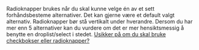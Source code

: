 Radioknapper brukes når du skal kunne velge én av et sett forhåndsbesteme alternativer. Det kan gjerne være et default valgt alternativ. Radioknapper bør stå vertikalt under hverandre. Dersom du har mer enn 5 alternativer kan du vurdere om det er mer hensiktsmessig å benytte en droplist/select i stedet. [Usikker på om du skal bruke checkbokser eller radioknapper?](https://www.nngroup.com/articles/checkboxes-vs-radio-buttons/)
